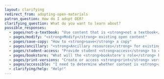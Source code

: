```yaml
---
layout: clarifying
redirect_from: adopting-open-materials
patron_question: How do I adopt OER?
clarifying_question: What do you want to learn about?
possible_responses:
  - pages/not-a-textbook: "Use content that is <strong>not a textbook</strong>"
  - pages/modify: "<strong>Modify</strong> existing open content"
  - pages/save-copy: "How to <strong>save</strong> a copy"
  - pages/ancillary: "<strong>Ancillary resources</strong> for existing open content"
  - pages/student-access: "Provide student <strong>access</strong> to content"
  - pages/bookstore: "What will the <strong>bookstore's role</strong> be?"
  - pages/print-versions: "Create or access <strong>print</strong> versions of OER"
  - pages/accessible: "I need to determine whether content is <strong>accessible</strong> to various learning styles/needs"
  - clarifying/help: "Help!"
---
```


